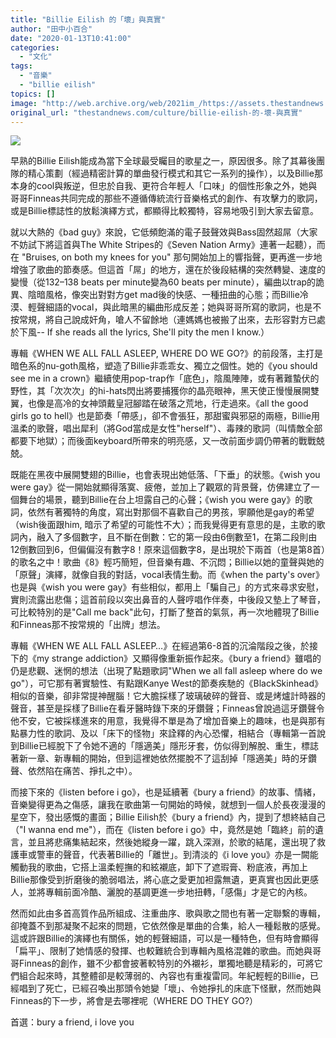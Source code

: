 ```yaml
---
title: "Billie Eilish 的「壞」與真實"
author: "田中小百合"
date: "2020-01-13T10:41:00"
categories:
  - "文化"
tags:
  - "音樂"
  - "billie eilish"
topics: []
image: "http://web.archive.org/web/2021im_/https://assets.thestandnews.com/media/photos/be-05_2GM6g_Cv9qLpm.png"
original_url: "thestandnews.com/culture/billie-eilish-的-壞-與真實"
---
```

![](http://web.archive.org/web/2021im_/https://assets.thestandnews.com/media/photos/be-05_2GM6g_Cv9qLpm.png)

早熟的Billie Eilish能成為當下全球最受矚目的歌星之一，原因很多。除了其幕後團隊的精心策劃（經過精密計算的單曲發行模式和其它一系列的操作），以及Billie那本身的cool與叛逆，但忠於自我、更符合年輕人「口味」的個性形象之外，她與哥哥Finneas共同完成的那些不遵循傳統流行音樂格式的創作、有攻擊力的歌詞，或是Billie標誌性的放鬆演繹方式，都顯得比較獨特，容易地吸引到大家去留意。

就以大熱的《bad guy》來說，它低頻飽滿的電子鼓聲效與Bass固然超屌（大家不妨試下將這首與The White Stripes的《Seven Nation Army》連著一起聽），而在 "Bruises, on both my knees for you" 那句開始加上的響指聲，更再進一步地增強了歌曲的節奏感。但這首「屌」的地方，還在於後段結構的突然轉變、速度的變慢（從132–138 beats per minute變為60 beats per minute），編曲以trap的詭異、陰暗風格，像突出對對方get mad後的快感、一種扭曲的心態；而Billie冷漠、輕聲細語的vocal，與此暗黑的編曲形成反差；她與哥哥所寫的歌詞，也是不按常規，將自己說成奸角，嗆人不留餘地（連媽媽也被搬了出來，去形容對方已處於下風-- If she reads all the lyrics, She'll pity the men I know.）

專輯《WHEN WE ALL FALL ASLEEP, WHERE DO WE GO?》的前段落，主打是暗色系的nu-goth風格，塑造了Billie非乖乖女、獨立之個性。她的《you should see me in a crown》繼續使用pop-trap作「底色」，陰風陣陣，或有著難蟄伏的野性，其「次次次」的hi-hats閃出將要捕獲你的晶亮眼神，黑天使正慢慢展開雙翼，也像是高冷的女神頭戴皇冠腳踏在破落之荒地，行走過來。《all the good girls go to hell》也是節奏「帶感」，卻不會張狂，那甜蜜與邪惡的兩極，Billie用溫柔的歌聲，唱出犀利（將God當成是女性"herself"）、毒辣的歌詞（叫情敵全部都要下地獄）；而後面keyboard所帶來的明亮感，又一改前面步調仍帶著的戰戰兢兢。

既能在黑夜中展開雙翅的Billie，也會表現出她低落、「下垂」的狀態。《wish you were gay》從一開始就顯得落寞、疲倦，並加上了觀眾的背景聲，仿佛建立了一個舞台的場景，聽到Billie在台上坦露自己的心聲；《wish you were gay》的歌詞，依然有著獨特的角度，寫出對那個不喜歡自己的男孩，寧願他是gay的希望（wish後面跟him, 暗示了希望的可能性不大）；而我覺得更有意思的是，主歌的歌詞內，融入了多個數字，且不斷在倒數：它的第一段由6倒數至1，在第二段則由12倒數回到6，但偏偏沒有數字8！原來這個數字8，是出現於下兩首（也是第8首）的歌名之中！歌曲《8》輕巧簡短，但音樂有趣、不沉悶；Billie以她的童聲與她的「原聲」演繹，就像自我的對話，vocal表情生動。而《when the party's over》也是與《wish you were gay》有些相似，都用上「騙自己」的方式來尋求安慰，實則流露出悲傷；這首前段以突出鼻音的人聲哼唱作伴奏，中後段又墊上了琴音，可比較特別的是"Call me back"此句，打斷了整首的氣氛，再一次地體現了Billie和Finneas那不按常規的「出牌」想法。

專輯《WHEN WE ALL FALL ASLEEP…》在經過第6-8首的沉淪階段之後，於接下的《my strange addiction》又顯得像重新振作起來。《bury a friend》雖唱的仍是悲觀、迷惘的想法（出現了點題歌詞"When we all fall asleep where do we go"），可它那有著實驗性、有點跟Kanye West的節奏疾馳的《BlackSkinhead》相似的音樂，卻非常提神醒腦！它大膽採樣了玻璃破碎的聲音、或是烤爐計時器的聲音，甚至是採樣了Billie在看牙醫時錄下來的牙鑽聲；Finneas曾說過這牙鑽聲令他不安，它被採樣進來的用意，我覺得不單是為了增加音樂上的趣味，也是與那有點暴力性的歌詞、及以「床下的怪物」來詮釋的內心恐懼，相結合（專輯第一首說到Billie已經脫下了令她不適的「隱適美」隱形牙套，仿似得到解脫、重生，標誌著新一章、新專輯的開始，但到這裡她依然擺脫不了這刮掉「隱適美」時的牙鑽聲、依然陷在痛苦、掙扎之中）。

而接下來的《listen before i go》，也是延續著《bury a friend》的故事、情緒，音樂變得更為之傷感，讓我在歌曲第一句開始的時候，就想到一個人於長夜漫漫的星空下，發出感慨的畫面；Billie Eilish於《bury a friend》內，提到了想終結自己（"I wanna end me"），而在《listen before i go》中，竟然是她「臨終」前的遺言，並且將悲痛集結起來，然後她縱身一躍，跳入深淵，於歌的結尾，還出現了救護車或警車的聲音，代表著Billie的「離世」。到清淡的《i love you》亦是一闕能觸動我的歌曲，它搭上溫柔輕撫的和絃襯底，卸下了遮瑕膏、粉底液，再加上Billie那像受到折磨後的脆弱唱法，將心底之愛更加袒露無遺，更真實也因此更感人，並將專輯前面冷酷、灑脫的基調更進一步地扭轉，「感傷」才是它的內核。

然而如此由多首高質作品所組成、注重曲序、歌與歌之間也有著一定聯繫的專輯，卻掩蓋不到那凝聚不起來的問題，它依然像是單曲的合集，給人一種鬆散的感覺。這或許跟Billie的演繹也有關係，她的輕聲細語，可以是一種特色，但有時會顯得「扁平」、限制了她情感的發揮、也較難統合到專輯內風格混雜的歌曲。而她與哥哥Finneas的創作，雖不少都會披著較特別的外襯衫，單獨地聽是精彩的，可將它們組合起來時，其整體卻是較薄弱的、內容也有重複雷同。年紀輕輕的Billie，已經唱到了死亡，已經召喚出那頭令她變「壞」、令她掙扎的床底下怪獸，然而她與Finneas的下一步，將會是去哪裡呢（WHERE DO THEY GO?）

首選：bury a friend, i love you